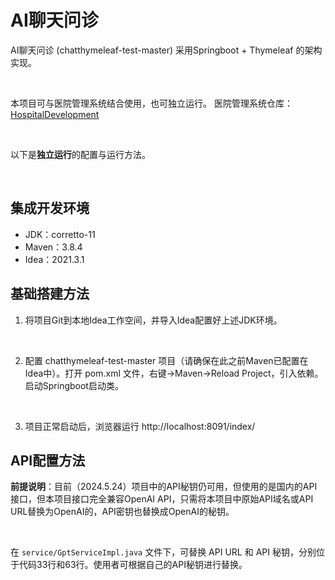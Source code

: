 # AI聊天问诊

AI聊天问诊 (chatthymeleaf-test-master) 采用Springboot + Thymeleaf 的架构实现。

<br>

本项目可与医院管理系统结合使用，也可独立运行。
医院管理系统仓库：[HospitalDevelopment](https://github.com/fang-kun/HospitalManagement)

<br>

以下是**独立运行**的配置与运行方法。

<br>

## 集成开发环境

- JDK：corretto-11
- Maven：3.8.4
- Idea：2021.3.1

## 基础搭建方法

1. 将项目Git到本地Idea工作空间，并导入Idea配置好上述JDK环境。

<br>

2. 配置 chatthymeleaf-test-master 项目（请确保在此之前Maven已配置在Idea中）。打开 pom.xml 文件，右键->Maven->Reload Project，引入依赖。启动Springboot启动类。

<br>

3. 项目正常启动后，浏览器运行 http://localhost:8091/index/

## API配置方法

**前提说明**：目前（2024.5.24）项目中的API秘钥仍可用，但使用的是国内的API接口，但本项目接口完全兼容OpenAI API，只需将本项目中原始API域名或API URL替换为OpenAI的，API密钥也替换成OpenAI的秘钥。

<br>

在 `service/GptServiceImpl.java` 文件下，可替换 API URL 和 API 秘钥，分别位于代码33行和63行。使用者可根据自己的API秘钥进行替换。
